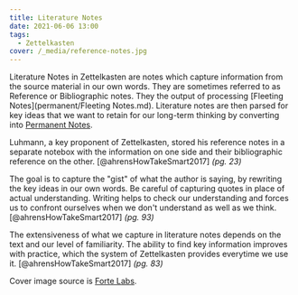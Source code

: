 ```yaml
---
title: Literature Notes
date: 2021-06-06 13:00
tags:
  - Zettelkasten
cover: /_media/reference-notes.jpg
---
```


Literature Notes in Zettelkasten are notes which capture information from the source material in our own words. They are sometimes referred to as Reference or Bibliographic notes. They the output of processing [Fleeting Notes](permanent/Fleeting Notes.md). Literature notes are then parsed for key ideas that we want to retain for our long-term thinking by converting into [Permanent Notes](permanent-notes.md).

Luhmann, a key proponent of Zettelkasten, stored his reference notes in a separate notebox with the information on one side and their bibliographic reference on the other. [@ahrensHowTakeSmart2017] *(pg. 23)*

The goal is to capture the "gist" of what the author is saying, by rewriting the key ideas in our own words. Be careful of capturing quotes in place of actual understanding. Writing helps to check our understanding and forces us to confront ourselves when we don't understand as well as we think. [@ahrensHowTakeSmart2017] *(pg. 93)*

 The extensiveness of what we capture in literature notes depends on the text and our level of familiarity. The ability to find key information improves with practice, which the system of Zettelkasten provides everytime we use it. [@ahrensHowTakeSmart2017] *(pg. 83)*
 
 Cover image source is [Forte Labs](https://fortelabs.co/blog/how-to-take-smart-notes/).